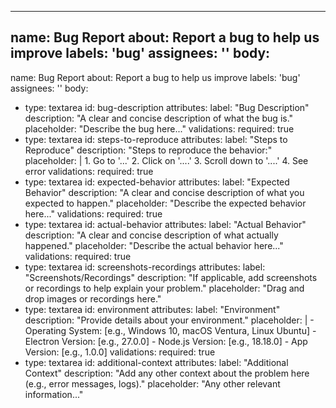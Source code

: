 ---
name: Bug Report
about: Report a bug to help us improve
labels: 'bug'
assignees: ''
body:
  ---
name: Bug Report
about: Report a bug to help us improve
labels: 'bug'
assignees: ''
body:
  - type: textarea
    id: bug-description
    attributes:
      label: "Bug Description"
      description: "A clear and concise description of what the bug is."
      placeholder: "Describe the bug here..."
    validations:
      required: true
  - type: textarea
    id: steps-to-reproduce
    attributes:
      label: "Steps to Reproduce"
      description: "Steps to reproduce the behavior:"
      placeholder: |
        1. Go to '...'
        2. Click on '....'
        3. Scroll down to '....'
        4. See error
    validations:
      required: true
  - type: textarea
    id: expected-behavior
    attributes:
      label: "Expected Behavior"
      description: "A clear and concise description of what you expected to happen."
      placeholder: "Describe the expected behavior here..."
    validations:
      required: true
  - type: textarea
    id: actual-behavior
    attributes:
      label: "Actual Behavior"
      description: "A clear and concise description of what actually happened."
      placeholder: "Describe the actual behavior here..."
    validations:
      required: true
  - type: textarea
    id: screenshots-recordings
    attributes:
      label: "Screenshots/Recordings"
      description: "If applicable, add screenshots or recordings to help explain your problem."
      placeholder: "Drag and drop images or recordings here."
  - type: textarea
    id: environment
    attributes:
      label: "Environment"
      description: "Provide details about your environment."
      placeholder: |
        - Operating System: [e.g., Windows 10, macOS Ventura, Linux Ubuntu]
        - Electron Version: [e.g., 27.0.0]
        - Node.js Version: [e.g., 18.18.0]
        - App Version: [e.g., 1.0.0]
    validations:
      required: true
  - type: textarea
    id: additional-context
    attributes:
      label: "Additional Context"
      description: "Add any other context about the problem here (e.g., error messages, logs)."
      placeholder: "Any other relevant information..."
